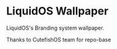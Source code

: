 # LiquidOS Wallpaper

LiquidOS's Branding system wallpaper.

Thanks to CutefishOS team for repo-base
